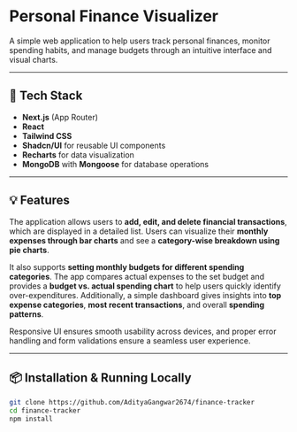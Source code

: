 # Personal Finance Visualizer

A simple web application to help users track personal finances, monitor spending habits, and manage budgets through an intuitive interface and visual charts.



---

## 🚀 Tech Stack

- **Next.js** (App Router)
- **React**
- **Tailwind CSS**
- **Shadcn/UI** for reusable UI components
- **Recharts** for data visualization
- **MongoDB** with **Mongoose** for database operations

---

## 💡 Features

The application allows users to **add, edit, and delete financial transactions**, which are displayed in a detailed list. Users can visualize their **monthly expenses through bar charts** and see a **category-wise breakdown using pie charts**.

It also supports **setting monthly budgets for different spending categories**. The app compares actual expenses to the set budget and provides a **budget vs. actual spending chart** to help users quickly identify over-expenditures. Additionally, a simple dashboard gives insights into **top expense categories**, **most recent transactions**, and overall **spending patterns**.

Responsive UI ensures smooth usability across devices, and proper error handling and form validations ensure a seamless user experience.

---

## 📦 Installation & Running Locally

```bash
git clone https://github.com/AdityaGangwar2674/finance-tracker
cd finance-tracker
npm install
```
